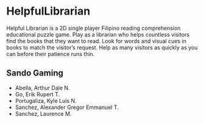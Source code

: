# HelpfulLibrarian
Helpful Librarian is a 2D single player Filipino reading comprehension educational puzzle game. Play as a librarian who helps countless visitors find the books that they want to read. Look for words and visual cues in books to match the visitor’s request. Help as many visitors as quickly as you can before their patience runs thin. 

## Sando Gaming
- Abella, Arthur Dale N.
- Go, Erik Rupert T.
- Portugaliza, Kyle Luis N.
- Sanchez, Alexander Gregor Emmanuel T.
- Sanchez, Laurence M.
